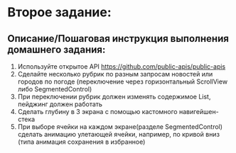 #  Второе задание:

##  Описание/Пошаговая инструкция выполнения домашнего задания:
1. Используйте открытое API https://github.com/public-apis/public-apis
2. Сделайте несколько рубрик по разным запросам новостей или городов по погоде (переключение через горизонтальный ScrollView либо SegmentedControl)
3. При переключении рубрик должен изменять содержимое List, пейджинг должен работать
4. Сделать глубину в 3 экрана с помощью кастомного навигейшен-стека
5. При выборе ячейки на каждом экране(разделе SegmentedControl) сделать анимацию улетающей ячейки, например, по кривой вниз (типа анимация сохранения в избранное)
